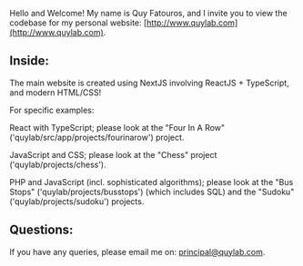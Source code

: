 Hello and Welcome! My name is Quy Fatouros, and I invite you to view the codebase for my personal website: [http://www.quylab.com](http://www.quylab.com).

## Inside:

The main website is created using NextJS involving ReactJS + TypeScript, and modern HTML/CSS!

For specific examples:

React with TypeScript; please look at the "Four In A Row" ('quylab/src/app/projects/fourinarow') project.

JavaScript and CSS; please look at the "Chess" project ('quylab/projects/chess').

PHP and JavaScript (incl. sophisticated algorithms); please look at the "Bus Stops" ('quylab/projects/busstops') (which includes SQL) and the "Sudoku" ('quylab/projects/sudoku') projects.

## Questions:

If you have any queries, please email me on: [principal@quylab.com](mailto:principal@quylab.com).
